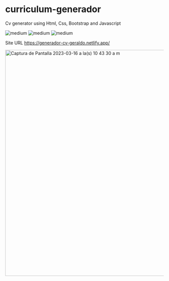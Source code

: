 # curriculum-generador

Cv generator using Html, Css, Bootstrap and Javascript


<img alt="medium" src="https://img.shields.io/badge/HTML5-E34F26?style=for-the-badge&logo=html5&logoColor=white" /> <img alt="medium" src="https://img.shields.io/badge/Bootstrap-563D7C?style=for-the-badge&logo=bootstrap&logoColor=white" /> <img  alt="medium" src="https://img.shields.io/badge/JavaScript-323330?style=for-the-badge&logo=javascript&logoColor=F7DF1E" />

Site URL https://generador-cv-geraldo.netlify.app/

<img width="717" alt="Captura de Pantalla 2023-03-16 a la(s) 10 43 30 a m" src="https://user-images.githubusercontent.com/81613504/225653171-ca580987-bb69-44ce-b530-4a7886ceecff.png">
